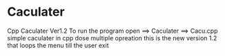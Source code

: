 # Caculater
Cpp Caculater Ver1.2
To run the program open ==> Caculater ==> Cacu.cpp
simple caculater in cpp dose multiple opreation
this is the new version 1.2 that loops the menu till the user exit
